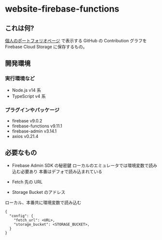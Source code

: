 # website-firebase-functions

## これは何?

[個人のポートフォリオページ](https://y4shiro.net) で表示する GitHub の Contribution グラフを Firebase Cloud Storage に保存するもの。

## 開発環境

### 実行環境など

- Node.js v14 系
- TypeScript v4 系

### プラグインやパッケージ

- firebase v9.0.2
- firebase-functions v9.11.1
- firebase-admin v3.14.1
- axios v0.21.4

## 必要なもの

- Firebase Admin SDK の秘密鍵
  ローカルのエミュレータでは環境変数で読み込む必要あり
  本番はデフォで読み込まれている

- Fetch 先の URL
- Storage Bucket のアドレス

ローカル、本番共に環境変数で読み込む

```
{
  "config": {
    "fetch_url": <URL>,
    "storage_bucket": <STORAGE_BUCKET>,
  }
}
```
